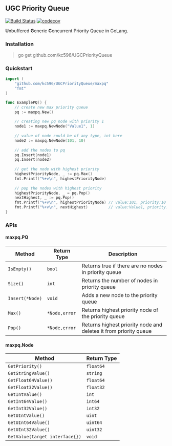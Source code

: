 ## UGC Priority Queue

[![Build Status](https://travis-ci.org/kc596/UGCPriorityQueue.svg?branch=master)](https://travis-ci.org/kc596/UGCPriorityQueue)
[![codecov](https://codecov.io/gh/kc596/UGCPriorityQueue/branch/master/graph/badge.svg?token=80KG51HA2Z)](https://codecov.io/gh/kc596/UGCPriorityQueue/branch/master/)


**U**nbuffered **G**eneric **C**oncurrent Priority Queue in GoLang.

### Installation

> go get github.com/kc596/UGCPriorityQueue

### Quickstart

```go
import (
	"github.com/kc596/UGCPriorityQueue/maxpq"
	"fmt"
)

func ExamplePQ() {
	// create new max priority queue
	pq := maxpq.New()
    
	// creating new pq node with priority 1
	node1 := maxpq.NewNode("Value1", 1)
    
	// value of node could be of any type, int here
	node2 := maxpq.NewNode(101, 10)
    
	// add the nodes to pq
	pq.Insert(node1)
	pq.Insert(node2)
    
	// get the node with highest priority
	highestPriorityNode, _ := pq.Max()
	fmt.Printf("%+v\n", highestPriorityNode)
    
	// pop the nodes with highest priority
	highestPriorityNode, _ = pq.Pop()
	nextHighest, _ := pq.Pop()
	fmt.Printf("%+v\n", highestPriorityNode) // value:101, priority:10
	fmt.Printf("%+v\n", nextHighest)         // value:Value1, priority:1
}
```

### APIs

#### maxpq.PQ
Method | Return Type | Description
---|---|---
`IsEmpty()`|`bool` | Returns true if there are no nodes in priority queue
`Size()` | `int` | Returns the number of nodes in priority queue
`Insert(*Node)` | `void` | Adds a new node to the priority queue
`Max()` | `*Node,error` | Returns highest priority node of the priority queue
`Pop()` | `*Node,error` | Returns highest priority node and deletes it from priority queue


#### maxpq.Node
Method | Return Type
---|---
`GetPriority()`|`float64`
`GetStringValue()` | `string`
`GetFloat64Value()` | `float64` 
`GetFloat32Value()`| `float32`
`GetIntValue()`| `int`
`GetInt64Value()`| `int64`
`GetInt32Value()`| `int32`
`GetUIntValue()`| `uint`
`GetUInt64Value()`| `uint64`
`GetUInt32Value()`| `uint32`
`GetValue(target interface{})` | `void`
